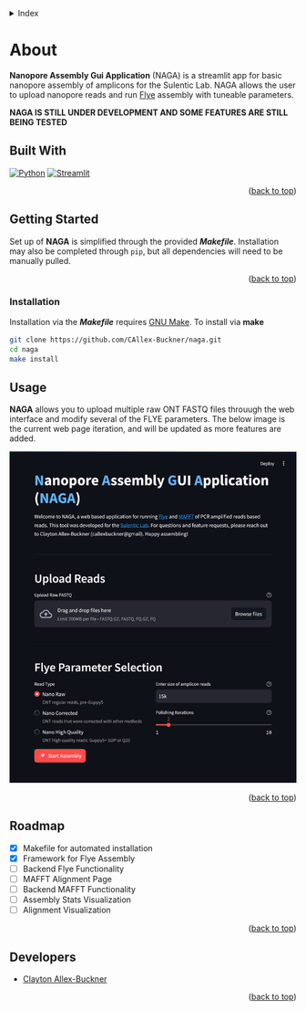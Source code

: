 <a id="readme-top"></a>

<!-- INDEX -->
<details>
    <summary>Index</summary>
    <ol>
    <li>
        <a href="#about">About</a>
    </li>
    <li>
        <a href="#built-with">Built With</a>
    </li>
    <li>
        <a href="#getting-started">Getting Started</a>
        <ul>
            <li>
                <a href="#installation">Installation</a>
            </li>
        </ul>
    </li>
    <li>
        <a href="#usage">Usage</a>
    </li>
    <li>
        <a href="#roadmap">Roadmap</a>
    </li>
    <li>
        <a href="#developers">Developers</a>
    </li>
    </ol>
</details>

# About
<b>Nanopore Assembly Gui Application</b> (NAGA) is a streamlit app for basic nanopore assembly of amplicons for the Sulentic Lab. NAGA allows the user to upload nanopore reads and run [Flye](https://github.com/mikolmogorov/Flye) assembly with tuneable parameters. 

<b>NAGA IS STILL UNDER DEVELOPMENT AND SOME FEATURES ARE STILL BEING TESTED</b>

## Built With
[![Python][Python]][Python-url]
[![Streamlit][Streamlit]][Streamlit-url]
<p align="right">(<a href="#readme-top">back to top</a>)</p>

## Getting Started
Set up of <b>NAGA</b> is simplified through the provided <i><b>Makefile</i></b>. Installation may also be completed through `pip`, but all dependencies will need to be manually pulled.
<p align="right">(<a href="#readme-top">back to top</a>)</p>

### Installation
Installation via the <i><b>Makefile</i></b> requires [GNU Make](https://www.gnu.org/software/make/). 
To install via <b>make</b>

```bash
git clone https://github.com/CAllex-Buckner/naga.git
cd naga
make install
```

## Usage
<b>NAGA</b> allows you to upload multiple raw ONT FASTQ files throuugh the web interface and modify several of the FLYE parameters. The below image is the current web page iteration, and will be updated as more features are added.

![App Image](imgs/app_overview_img.png)
<p align="right">(<a href="#readme-top">back to top</a>)</p>

## Roadmap

- [x] Makefile for automated installation
- [x] Framework for Flye Assembly
- [ ] Backend Flye Functionality
- [ ] MAFFT Alignment Page
- [ ] Backend MAFFT Functionality
- [ ] Assembly Stats Visualization
- [ ] Alignment Visualization
<p align="right">(<a href="#readme-top">back to top</a>)</p>

## Developers
- [Clayton Allex-Buckner](https://github.com/CAllex-Buckner)
<p align="right">(<a href="#readme-top">back to top</a>)</p>


[Python]: https://img.shields.io/badge/python-3670A0?style=for-the-badge&logo=python&logoColor=ffdd54
[Python-url]: https://www.python.org/

[Streamlit]: https://img.shields.io/badge/-Streamlit-FF4B4B?style=flat&logo=streamlit&logoColor=white
[Streamlit-url]: https://streamlit.io/